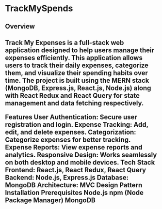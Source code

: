 # TrackMySpends
<h2>Overview<h2/>
Track My Expenses is a full-stack web application designed to help users manage their expenses efficiently. This application allows users to track their daily expenses, categorize them, and visualize their spending habits over time. The project is built using the MERN stack (MongoDB, Express.js, React.js, Node.js) along with React Redux and React Query for state management and data fetching respectively.

Features
User Authentication: Secure user registration and login.
Expense Tracking: Add, edit, and delete expenses.
Categorization: Categorize expenses for better tracking.
Expense Reports: View expense reports and analytics.
Responsive Design: Works seamlessly on both desktop and mobile devices.
Tech Stack
Frontend: React.js, React Redux, React Query
Backend: Node.js, Express.js
Database: MongoDB
Architecture: MVC Design Pattern
Installation
Prerequisites
Node.js
npm (Node Package Manager)
MongoDB
